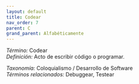```yaml
---
layout: default
title: Codear
nav_order: 7
parent: C
grand_parent: Alfabéticamente
---
```


*Término:* Codear  
*Definición:* Acto de escribir código o programar.

*Taxonomía:* Coloquialismo / Desarrollo de Software  
*Términos relacionados:* Debuggear, Testear
